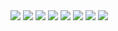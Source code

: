 <div>
  <img src="https://picsum.photos/233/44/?0">
  <img src="https://picsum.photos/211/44/?1">
  <img src="https://picsum.photos/189/44/?2">
  <img src="https://picsum.photos/211/44/?3">

  <img src="https://picsum.photos/211/44/?4">
  <img src="https://picsum.photos/200/44/?5">
  <img src="https://picsum.photos/211/44/?6">
  <img src="https://picsum.photos/222/44/?7">
</div>
